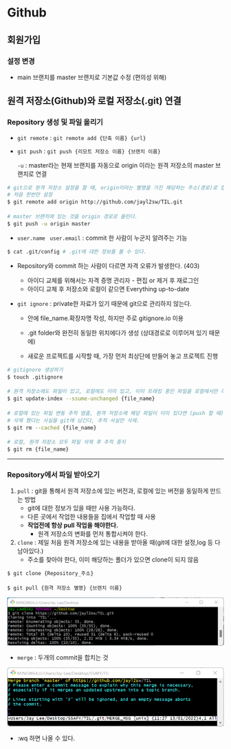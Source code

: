 # Github

## 회원가입

### 설정 변경

* main 브랜치를 master 브랜치로 기본값 수정 (편의성 위해)



## 원격 저장소(Github)와 로컬 저장소(.git) 연결

### Repository 생성 및 파일 올리기

* `git remote` : `git remote add {단축 이름} {url}`

* `git push` : `git push {리모트 저장소 이름} {브랜치 이름}`

  `-u` : master라는 현재 브랜치를 자동으로 origin 이라는 원격 저장소의 master 브랜치로 연결

 ```bash
 # git으로 원격 저장소 설정을 할 때, origin이라는 별명을 가진 해당하는 주소(경로)로 업로드 할 수 있도록 설정
 # 처음 한번만 설정 
 $ git remote add origin http://github.com/jayl2sw/TIL.git 
 
 # master 브랜치에 있는 것을 origin 경로로 올린다.
 $ git push -u origin master 
 ```



* `user.name ` `user.email` : commit 한 사람이 누군지 알려주는 기능

```bash
$ cat .git/config # .git에 대한 정보를 볼 수 있다.
```

* Repository와 commit 하는 사람이 다르면 자격 오류가 발생한다. (403)
  * 아이디 교체를 위해서는 자격 증명 관리자 - 편집 or 제거 후 재로그인
  * 아이디 교체 후 저장소와 로컬이 같으면 Everything up-to-date





* `git ignore` : private한 자료가 있기 때문에 git으로 관리하지 않는다.

  * 안에 file_name.확장자명 작성, 하지만 주로 gitignore.io 이용

  * .git folder와 완전히 동일한 위치에다가 생성 (상대경로로 이루어져 있기 때문에)

  * 새로운 프로젝트를 시작할 때, 가장 먼저 최상단에 만들어 놓고 프로젝트 진행

```bash
# gitignore 생성하기 
$ touch .gitignore 

# 원격 저장소에도 파일이 있고, 로컬에도 이미 있고, 이미 트래킹 중인 파일을 로컬에서만 더 이상 추적하지 않도록 설정
$ git update-index --ssume-unchanged {file_name}

# 로컬에 있는 파일 변동 추적 멈춤, 원격 저장소에 해당 파일이 이미 있다면 (push 할 때) 그 파일 삭제 
# 삭제 했다는 사실을 git에 남긴다, 추적 사실만 삭제.
$ git rm --cached {file_name}

# 로컬, 원격 저장소 모두 파일 삭제 후 추적 중지
$ git rm {file_name}
```



---

### Repository에서 파일 받아오기

1. `pull` : git을 통해서 원격 저장소에 있는 버전과, 로컬에 있는 버전을 동일하게 만드는 방법 
   * git에 대한 정보가 있을 때만 사용 가능하다.
   * 다른 곳에서 작업한 내용들을 집에서 작업할 때 사용
   * **작업전에 항상 pull 작업을 해야한다.**
     * 원격 저장소의 변화를 먼저 통합시켜야 한다.
2. `clone` : 제일 처음 원격 저장소에 있는 내용을 받아올 때(git에 대한 설정,log 등 다 남아있다.)
   * 주소를 찾아야 한다,  이미 해당하는 폴더가 있으면 clone이 되지 않음

```bash
$ git clone {Repository_주소}

$ git pull {원격 저장소 별명} {브랜치 이름}
```

![image-20220113111020254](GITHUB.assets/image-20220113111020254.png)

* `merge` : 두개의 commit을 합치는 것 

![image-20220113112942278](GITHUB.assets/image-20220113112942278.png)

* :wq 하면 나올 수 있다.



